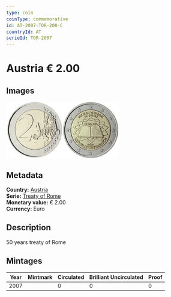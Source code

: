 ```yaml
---
type: coin
coinType: commemorative
id: AT-2007-TOR-200-C
countryId: AT
serieId: TOR-2007
---
```


# Austria € 2.00

## Images

<img src="../../Images/common-2007-200.webp" height="150" alt="Front image"><img src="Images/AT-2007-200.webp" height="150" alt="Back image">

## Metadata

**Country:** [Austria](../../Countries/Austria/index.md)\
**Serie:** [Treaty of Rome](index.md)\
**Monetary value:** € 2.00\
**Currency:** Euro

## Description

50 years treaty of Rome

## Mintages

| Year | Mintmark | Circulated | Brilliant Uncirculated | Proof |
| ---- | -------- | ---------- | ---------------------- | ----- |
| 2007 |  | 0| 0 | 0 |
